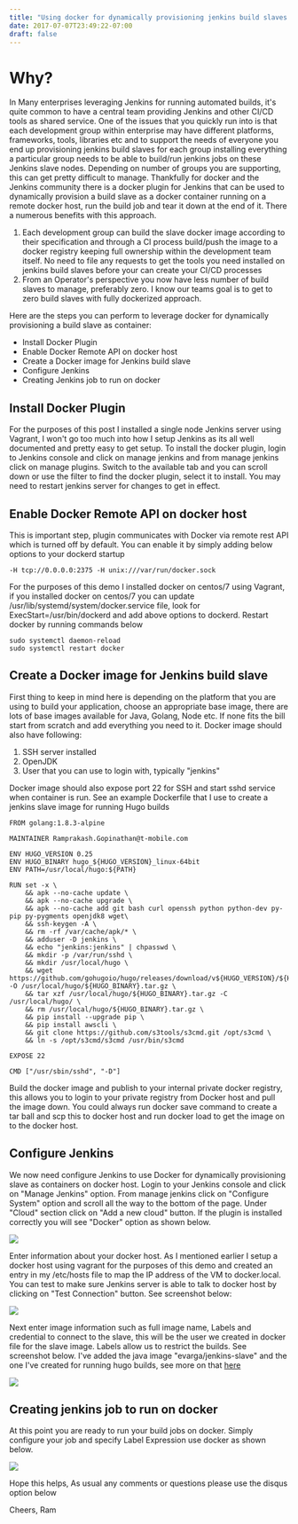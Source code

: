 ```yaml
---
title: "Using docker for dynamically provisioning jenkins build slaves and running build jobs"
date: 2017-07-07T23:49:22-07:00
draft: false
---
```


# Why?
In Many enterprises leveraging Jenkins for running automated builds, it's quite common to have a central team providing Jenkins and other CI/CD tools as shared service. One of the issues that you quickly run into is that each development group within enterprise may have different platforms, frameworks, tools, libraries etc and to support the needs of everyone you end up provisioning jenkins build slaves for each group installing everything a particular group needs to be able to build/run jenkins jobs on these Jenkins slave nodes. Depending on number of groups you are supporting, this can get pretty difficult to manage. Thankfully for docker and the Jenkins community there is a docker plugin for Jenkins that can be used to dynamically provision a build slave as a docker container running on a remote docker host, run the build job and tear it down at the end of it. There a numerous benefits with this approach. 

1. Each development group can build the slave docker image according to their specification and through a CI process build/push the image to a docker registry keeping full ownership within the development team itself. No need to file any requests to get the tools you need installed on jenkins build slaves before your can create your CI/CD processes
2. From an Operator's perspective you now have less number of build slaves to manage, preferably zero. I know our teams goal is to get to zero build slaves with fully dockerized approach.

Here are the steps you can perform to leverage docker for dynamically provisioning a build slave as container:

* Install Docker Plugin 
* Enable Docker Remote API on docker host 
* Create a Docker image for Jenkins build slave
* Configure Jenkins
* Creating Jenkins job to run on docker

## Install Docker Plugin
For the purposes of this post I installed a single node Jenkins server using Vagrant, I won't go too much into how I setup Jenkins as its all well documented and pretty easy to get setup. To install the docker plugin, login to Jenkins console and click on manage jenkins and from manage jenkins click on manage plugins. Switch to the available tab and you can scroll down or use the filter to find the docker plugin, select it to install. You may need to restart jenkins server for changes to get in effect.

## Enable Docker Remote API on docker host
This is important step, plugin communicates with Docker via remote rest API which is turned off by default. You can enable it by simply adding below options to your dockerd startup
```
-H tcp://0.0.0.0:2375 -H unix:///var/run/docker.sock
```
For the purposes of this demo I installed docker on centos/7 using Vagrant, if you installed docker on centos/7 you can update /usr/lib/systemd/system/docker.service file, look for ExecStart=/usr/bin/dockerd and add above options to dockerd. Restart docker by running commands below
```
sudo systemctl daemon-reload
sudo systemctl restart docker
```

## Create a Docker image for Jenkins build slave
First thing to keep in mind here is depending on the platform that you are using to build your application, choose an appropriate base image, there are lots of base images available for Java, Golang, Node etc. If none fits the bill start from scratch and add everything you need to it. Docker image should also have following: 

1. SSH server installed
2. OpenJDK
3. User that you can use to login with, typically "jenkins"

Docker image should also expose port 22 for SSH and start sshd service when container is run. See an example Dockerfile that I use to create a jenkins slave image for running Hugo builds

```
FROM golang:1.8.3-alpine

MAINTAINER Ramprakash.Gopinathan@t-mobile.com

ENV HUGO_VERSION 0.25
ENV HUGO_BINARY hugo_${HUGO_VERSION}_linux-64bit
ENV PATH=/usr/local/hugo:${PATH}

RUN set -x \
    && apk --no-cache update \
    && apk --no-cache upgrade \
    && apk --no-cache add git bash curl openssh python python-dev py-pip py-pygments openjdk8 wget\
    && ssh-keygen -A \
    && rm -rf /var/cache/apk/* \
    && adduser -D jenkins \
    && echo "jenkins:jenkins" | chpasswd \
    && mkdir -p /var/run/sshd \
    && mkdir /usr/local/hugo \
    && wget https://github.com/gohugoio/hugo/releases/download/v${HUGO_VERSION}/${HUGO_BINARY}.tar.gz -O /usr/local/hugo/${HUGO_BINARY}.tar.gz \
    && tar xzf /usr/local/hugo/${HUGO_BINARY}.tar.gz -C /usr/local/hugo/ \
	&& rm /usr/local/hugo/${HUGO_BINARY}.tar.gz \
    && pip install --upgrade pip \
    && pip install awscli \
    && git clone https://github.com/s3tools/s3cmd.git /opt/s3cmd \
    && ln -s /opt/s3cmd/s3cmd /usr/bin/s3cmd 

EXPOSE 22

CMD ["/usr/sbin/sshd", "-D"]
```
Build the docker image and publish to your internal private docker registry, this allows you to login to your private registry from Docker host and pull the image down. You could always run docker save command to create a tar ball and scp this to docker host and run docker load to get the image on to the docker host. 

## Configure Jenkins
We now need configure Jenkins to use Docker for dynamically provisioning slave as containers on docker host. Login to your Jenkins console and click on "Manage Jenkins" option. From manage jenkins click on "Configure System" option and scroll all the way to the bottom of the page.
Under "Cloud" section click on "Add a new cloud" button. If the plugin is installed correctly you will see "Docker" option as shown below.

![](/images/jenkins3.jpg?raw=true)

Enter information about your docker host. As I mentioned earlier I setup a docker host using vagrant for the purposes of this demo and created an entry in my /etc/hosts file to map the IP address of the VM to docker.local. You can test to make sure Jenkins server is able to talk to docker host by clicking on "Test Connection" button. See screenshot below:

![](/images/jenkins4.jpg?raw=true)

Next enter image information such as full image name, Labels and credential to connect to the slave, this will be the user we created in docker file for the slave image. Labels allow us to restrict the builds. See screenshot below. I've added the java image "evarga/jenkins-slave" and the one I've created for running hugo builds, see more on that [here](https://goo.gl/5ecm2V)

![](/images/jenkins5.jpg?raw=true)

## Creating jenkins job to run on docker
At this point you are ready to run your build jobs on docker. Simply configure your job and specify Label Expression use docker as shown below.

![](/images/jenkins6.jpg?raw=true)

Hope this helps, As usual any comments or questions please use the disqus option below

Cheers,
Ram
